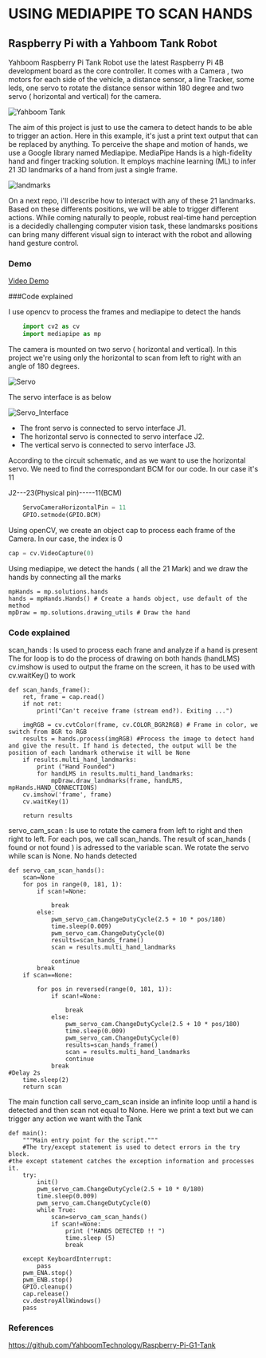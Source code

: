 
# USING MEDIAPIPE TO SCAN HANDS
## Raspberry Pi with a Yahboom Tank Robot

Yahboom Raspberry Pi Tank Robot use the latest Raspberry Pi 4B development board as the core controller. It comes with a Camera , two motors for each side of the vehicle, a distance sensor, a line Tracker, some leds, one servo to rotate the distance sensor within 180 degree and two servo ( horizontal and vertical) for the camera. 

![Yahboom Tank](https://github.com/YahboomTechnology/Raspberry-pi-G1-Tank/blob/master/Yahboom_PiTank.jpg?raw=true)


The aim of this project is just to use the camera to detect hands to be able to trigger an action. Here in this example, it's just a print text output that can be replaced by anything. 
To perceive the shape and motion of hands, we use a Google library named Mediapipe. MediaPipe Hands is a high-fidelity hand and finger tracking solution. It employs machine learning (ML) to infer 21 3D landmarks of a hand from just a single frame.
<!-- Links  -->

![landmarks](https://mediapipe.dev/images/mobile/hand_landmarks.png)

On a next repo, i'll describe how to interact with any of these 21 landmarks. Based on these differents positions, we will be able to trigger different actions. While coming naturally to people, robust real-time hand perception is a decidedly challenging computer vision task, these landmarsks positions can bring many different visual sign to interact with the robot and allowing hand gesture control.


### Demo
[Video Demo](https://www.youtube.com/watch?v=QZaFloqLyVM)


###Code explained

I use opencv to process the frames and mediapipe to detect the hands
```python
    import cv2 as cv
    import mediapipe as mp
```

The camera is mounted on two servo ( horizontal and vertical). In this project we're using only the horizontal to scan from left to right with an angle of 180 degrees. 

![Servo](http://www.yahboom.net/Public/ueditor/php/upload/image/20220523/1653300312847198.png)

The servo interface is as below

![Servo_Interface](http://www.yahboom.net/Public/ueditor/php/upload/image/20190225/1551095858268604.png)


- The front servo is connected to servo interface J1. 
- The horizontal servo is connected to servo interface J2. 
- The vertical servo is connected to servo interface J3. 

According to the circuit schematic, and as we want to use the horizontal servo. We need to find the correspondant BCM for our code. In our case it's 11

J2---23(Physical pin)-----11(BCM)


```python
    ServoCameraHorizontalPin = 11
    GPIO.setmode(GPIO.BCM)

```

Using openCV, we create an object cap to process each frame of the Camera. In our case, the index is 0
```python
cap = cv.VideoCapture(0)
```


Using mediapipe, we detect the hands ( all the 21 Mark) and we draw the hands by connecting all the marks
```
mpHands = mp.solutions.hands
hands = mpHands.Hands() # Create a hands object, use default of the method
mpDraw = mp.solutions.drawing_utils # Draw the hand
```


### Code explained

scan_hands : Is used to process each frane and analyze if a hand is present
The for loop is to do the process of drawing on both hands (handLMS)
cv.imshow is used to output the frame on the screen, it has to be used with cv.waitKey() to work

```
def scan_hands_frame():
    ret, frame = cap.read()
    if not ret:
        print("Can't receive frame (stream end?). Exiting ...")
        
    imgRGB = cv.cvtColor(frame, cv.COLOR_BGR2RGB) # Frame in color, we switch from BGR to RGB 
    results = hands.process(imgRGB) #Process the image to detect hand and give the result. If hand is detected, the output will be the position of each landmark otherwise it will be None
    if results.multi_hand_landmarks:
        print ("Hand Founded")
        for handLMS in results.multi_hand_landmarks:
            mpDraw.draw_landmarks(frame, handLMS, mpHands.HAND_CONNECTIONS)
    cv.imshow('frame', frame)
    cv.waitKey(1)
    
    return results
```



servo_cam_scan : Is use to rotate the camera from left to right and then right to left. For each pos, we call scan_hands. The result of scan_hands ( found or not found ) is adressed to the variable scan. We rotate the servo while scan is None. No hands detected

```
def servo_cam_scan_hands():
    scan=None
    for pos in range(0, 181, 1):
        if scan!=None:
            
            break
        else:
            pwm_servo_cam.ChangeDutyCycle(2.5 + 10 * pos/180)
            time.sleep(0.009)
            pwm_servo_cam.ChangeDutyCycle(0)
            results=scan_hands_frame()
            scan = results.multi_hand_landmarks
            
            continue
        break
    if scan==None:
        
        for pos in reversed(range(0, 181, 1)):
            if scan!=None:
            
                break
            else:
                pwm_servo_cam.ChangeDutyCycle(2.5 + 10 * pos/180)
                time.sleep(0.009)
                pwm_servo_cam.ChangeDutyCycle(0)
                results=scan_hands_frame()
                scan = results.multi_hand_landmarks
                continue
            break
#Delay 2s   
    time.sleep(2)
    return scan
```



The main function call servo_cam_scan inside an infinite loop until a hand is detected and then scan not equal to None. Here we print a text but we can trigger any action we want with the Tank

```
def main():
    """Main entry point for the script."""
    #The try/except statement is used to detect errors in the try block.
#the except statement catches the exception information and processes it.
    try:
        init()
        pwm_servo_cam.ChangeDutyCycle(2.5 + 10 * 0/180)
        time.sleep(0.009)
        pwm_servo_cam.ChangeDutyCycle(0)
        while True:
            scan=servo_cam_scan_hands()
            if scan!=None:
                print ("HANDS DETECTED !! ")
                time.sleep (5)
                break
            
    except KeyboardInterrupt:
        pass
    pwm_ENA.stop()
    pwm_ENB.stop()
    GPIO.cleanup()
    cap.release()
    cv.destroyAllWindows()
    pass

```


### References

https://github.com/YahboomTechnology/Raspberry-Pi-G1-Tank


